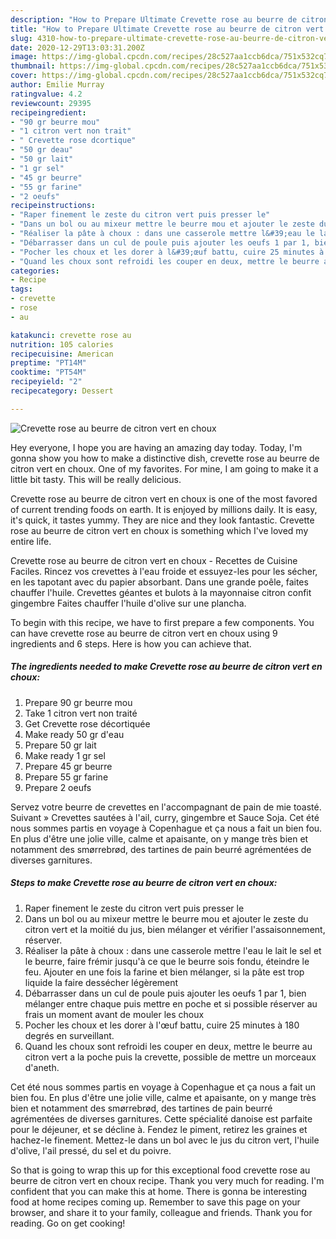 ```yaml
---
description: "How to Prepare Ultimate Crevette rose au beurre de citron vert en choux"
title: "How to Prepare Ultimate Crevette rose au beurre de citron vert en choux"
slug: 4310-how-to-prepare-ultimate-crevette-rose-au-beurre-de-citron-vert-en-choux
date: 2020-12-29T13:03:31.200Z
image: https://img-global.cpcdn.com/recipes/28c527aa1ccb6dca/751x532cq70/crevette-rose-au-beurre-de-citron-vert-en-choux-photo-principale-de-la-recette.jpg
thumbnail: https://img-global.cpcdn.com/recipes/28c527aa1ccb6dca/751x532cq70/crevette-rose-au-beurre-de-citron-vert-en-choux-photo-principale-de-la-recette.jpg
cover: https://img-global.cpcdn.com/recipes/28c527aa1ccb6dca/751x532cq70/crevette-rose-au-beurre-de-citron-vert-en-choux-photo-principale-de-la-recette.jpg
author: Emilie Murray
ratingvalue: 4.2
reviewcount: 29395
recipeingredient:
- "90 gr beurre mou"
- "1 citron vert non trait"
- " Crevette rose dcortique"
- "50 gr deau"
- "50 gr lait"
- "1 gr sel"
- "45 gr beurre"
- "55 gr farine"
- "2 oeufs"
recipeinstructions:
- "Raper finement le zeste du citron vert puis presser le"
- "Dans un bol ou au mixeur mettre le beurre mou et ajouter le zeste du citron vert et la moitié du jus, bien mélanger et vérifier l&#39;assaisonnement, réserver."
- "Réaliser la pâte à choux : dans une casserole mettre l&#39;eau le lait le sel et le beurre, faire frémir jusqu&#39;à ce que le beurre sois fondu, éteindre le feu. Ajouter en une fois la farine et bien mélanger, si la pâte est trop liquide la faire dessécher légèrement"
- "Débarrasser dans un cul de poule puis ajouter les oeufs 1 par 1, bien mélanger entre chaque puis mettre en poche et si possible réserver au frais un moment avant de mouler les choux"
- "Pocher les choux et les dorer à l&#39;œuf battu, cuire 25 minutes à 180 degrés en surveillant."
- "Quand les choux sont refroidi les couper en deux, mettre le beurre au citron vert a la poche puis la crevette, possible de mettre un morceaux d&#39;aneth."
categories:
- Recipe
tags:
- crevette
- rose
- au

katakunci: crevette rose au 
nutrition: 105 calories
recipecuisine: American
preptime: "PT14M"
cooktime: "PT54M"
recipeyield: "2"
recipecategory: Dessert

---
```



![Crevette rose au beurre de citron vert en choux](https://img-global.cpcdn.com/recipes/28c527aa1ccb6dca/751x532cq70/crevette-rose-au-beurre-de-citron-vert-en-choux-photo-principale-de-la-recette.jpg)

Hey everyone, I hope you are having an amazing day today. Today, I'm gonna show you how to make a distinctive dish, crevette rose au beurre de citron vert en choux. One of my favorites. For mine, I am going to make it a little bit tasty. This will be really delicious.

Crevette rose au beurre de citron vert en choux is one of the most favored of current trending foods on earth. It is enjoyed by millions daily. It is easy, it's quick, it tastes yummy. They are nice and they look fantastic. Crevette rose au beurre de citron vert en choux is something which I've loved my entire life.

Crevette rose au beurre de citron vert en choux - Recettes de Cuisine Faciles. Rincez vos crevettes à l&#39;eau froide et essuyez-les pour les sécher, en les tapotant avec du papier absorbant. Dans une grande poêle, faites chauffer l&#39;huile. Crevettes géantes et bulots à la mayonnaise citron confit gingembre Faites chauffer l&#39;huile d&#39;olive sur une plancha.


To begin with this recipe, we have to first prepare a few components. You can have crevette rose au beurre de citron vert en choux using 9 ingredients and 6 steps. Here is how you can achieve that.

<!--inarticleads1-->

##### The ingredients needed to make Crevette rose au beurre de citron vert en choux:

1. Prepare 90 gr beurre mou
1. Take 1 citron vert non traité
1. Get  Crevette rose décortiquée
1. Make ready 50 gr d&#39;eau
1. Prepare 50 gr lait
1. Make ready 1 gr sel
1. Prepare 45 gr beurre
1. Prepare 55 gr farine
1. Prepare 2 oeufs


Servez votre beurre de crevettes en l&#39;accompagnant de pain de mie toasté. Suivant » Crevettes sautées à l&#39;ail, curry, gingembre et Sauce Soja. Cet été nous sommes partis en voyage à Copenhague et ça nous a fait un bien fou. En plus d&#39;être une jolie ville, calme et apaisante, on y mange très bien et notamment des smørrebrød, des tartines de pain beurré agrémentées de diverses garnitures. 

<!--inarticleads2-->

##### Steps to make Crevette rose au beurre de citron vert en choux:

1. Raper finement le zeste du citron vert puis presser le
1. Dans un bol ou au mixeur mettre le beurre mou et ajouter le zeste du citron vert et la moitié du jus, bien mélanger et vérifier l&#39;assaisonnement, réserver.
1. Réaliser la pâte à choux : dans une casserole mettre l&#39;eau le lait le sel et le beurre, faire frémir jusqu&#39;à ce que le beurre sois fondu, éteindre le feu. Ajouter en une fois la farine et bien mélanger, si la pâte est trop liquide la faire dessécher légèrement
1. Débarrasser dans un cul de poule puis ajouter les oeufs 1 par 1, bien mélanger entre chaque puis mettre en poche et si possible réserver au frais un moment avant de mouler les choux
1. Pocher les choux et les dorer à l&#39;œuf battu, cuire 25 minutes à 180 degrés en surveillant.
1. Quand les choux sont refroidi les couper en deux, mettre le beurre au citron vert a la poche puis la crevette, possible de mettre un morceaux d&#39;aneth.


Cet été nous sommes partis en voyage à Copenhague et ça nous a fait un bien fou. En plus d&#39;être une jolie ville, calme et apaisante, on y mange très bien et notamment des smørrebrød, des tartines de pain beurré agrémentées de diverses garnitures. Cette spécialité danoise est parfaite pour le déjeuner, et se décline à. Fendez le piment, retirez les graines et hachez-le finement. Mettez-le dans un bol avec le jus du citron vert, l&#39;huile d&#39;olive, l&#39;ail pressé, du sel et du poivre. 

So that is going to wrap this up for this exceptional food crevette rose au beurre de citron vert en choux recipe. Thank you very much for reading. I'm confident that you can make this at home. There is gonna be interesting food at home recipes coming up. Remember to save this page on your browser, and share it to your family, colleague and friends. Thank you for reading. Go on get cooking!
